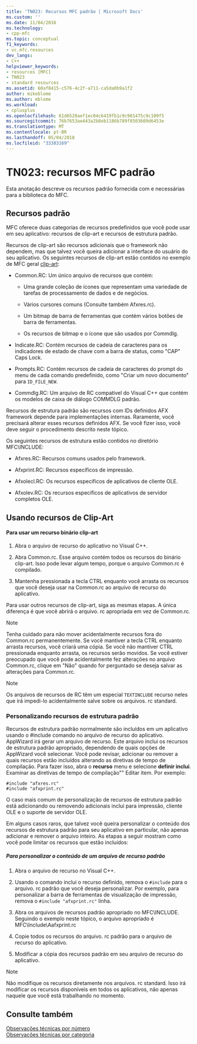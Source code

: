 ```yaml
---
title: 'TN023: Recursos MFC padrão | Microsoft Docs'
ms.custom: ''
ms.date: 11/04/2016
ms.technology:
- cpp-mfc
ms.topic: conceptual
f1_keywords:
- vc.mfc.resources
dev_langs:
- C++
helpviewer_keywords:
- resources [MFC]
- TN023
- standard resources
ms.assetid: 60af8415-c576-4c2f-a711-ca5da0b9a1f2
author: mikeblome
ms.author: mblome
ms.workload:
- cplusplus
ms.openlocfilehash: 61d6520aef1ec04c6419fb1c9c901475c9c109f5
ms.sourcegitcommit: 76b7653ae443a2b8eb1186b789f8503609d6453e
ms.translationtype: MT
ms.contentlocale: pt-BR
ms.lasthandoff: 05/04/2018
ms.locfileid: "33383169"
---
```

# <a name="tn023-standard-mfc-resources"></a>TN023: recursos MFC padrão
Esta anotação descreve os recursos padrão fornecida com e necessárias para a biblioteca do MFC.  
  
## <a name="standard-resources"></a>Recursos padrão  
 MFC oferece duas categorias de recursos predefinidos que você pode usar em seu aplicativo: recursos de clip-art e recursos de estrutura padrão.  
  
 Recursos de clip-art são recursos adicionais que o framework não dependem, mas que talvez você queira adicionar a interface do usuário do seu aplicativo. Os seguintes recursos de clip-art estão contidos no exemplo de MFC geral [clip-art](../visual-cpp-samples.md):  
  
-   Common.RC: Um único arquivo de recursos que contém:  
  
    -   Uma grande coleção de ícones que representam uma variedade de tarefas de processamento de dados e de negócios.  
  
    -   Vários cursores comuns (Consulte também Afxres.rc).  
  
    -   Um bitmap de barra de ferramentas que contém vários botões de barra de ferramentas.  
  
    -   Os recursos de bitmap e o ícone que são usados por Commdlg.  
  
-   Indicate.RC: Contém recursos de cadeia de caracteres para os indicadores de estado de chave com a barra de status, como "CAP" Caps Lock.  
  
-   Prompts.RC: Contém recursos de cadeia de caracteres do prompt do menu de cada comando predefinido, como "Criar um novo documento" para `ID_FILE_NEW`.  
  
-   Commdlg.RC: Um arquivo de RC compatível do Visual C++ que contém os modelos de caixa de diálogo COMMDLG padrão.  
  
 Recursos de estrutura padrão são recursos com IDs definidos AFX framework depende para implementações internas. Raramente, você precisará alterar esses recursos definidos AFX. Se você fizer isso, você deve seguir o procedimento descrito neste tópico.  
  
 Os seguintes recursos de estrutura estão contidos no diretório MFC\INCLUDE:  
  
-   Afxres.RC: Recursos comuns usados pelo framework.  
  
-   Afxprint.RC: Recursos específicos de impressão.  
  
-   Afxolecl.RC: Os recursos específicos de aplicativos de cliente OLE.  
  
-   Afxolev.RC: Os recursos específicos de aplicativos de servidor completos OLE.  
  
## <a name="using-clip-art-resources"></a>Usando recursos de Clip-Art  
  
#### <a name="to-use-a-clip-art-binary-resource"></a>Para usar um recurso binário clip-art  
  
1.  Abra o arquivo de recurso do aplicativo no Visual C++.  
  
2.  Abra Common.rc. Esse arquivo contém todos os recursos do binário clip-art. Isso pode levar algum tempo, porque o arquivo Common.rc é compilado.  
  
3.  Mantenha pressionada a tecla CTRL enquanto você arrasta os recursos que você deseja usar na Common.rc ao arquivo de recurso do aplicativo.  
  
 Para usar outros recursos de clip-art, siga as mesmas etapas. A única diferença é que você abrirá o arquivo. rc apropriada em vez de Common.rc.  
  
> [!NOTE]
>  Tenha cuidado para não mover acidentalmente recursos fora do Common.rc permanentemente. Se você mantiver a tecla CTRL enquanto arrasta recursos, você criará uma cópia. Se você não mantiver CTRL pressionada enquanto arrasta, os recursos serão movidos. Se você estiver preocupado que você pode acidentalmente fez alterações no arquivo Common.rc, clique em "Não" quando for perguntado se deseja salvar as alterações para Common.rc.  
  
> [!NOTE]
>  Os arquivos de recursos de RC têm um especial `TEXTINCLUDE` recurso neles que irá impedi-lo acidentalmente salve sobre os arquivos. rc standard.  
  
### <a name="customizing-standard-framework-resources"></a>Personalizando recursos de estrutura padrão  
 Recursos de estrutura padrão normalmente são incluídos em um aplicativo usando o #include comando no arquivo de recurso do aplicativo. AppWizard irá gerar um arquivo de recurso. Este arquivo inclui os recursos de estrutura padrão apropriado, dependendo de quais opções de AppWizard você selecionar. Você pode revisar, adicionar ou remover a quais recursos estão incluídos alterando as diretivas de tempo de compilação. Para fazer isso, abra o **recurso** menu e selecione **definir inclui**. Examinar as diretivas de tempo de compilação"" Editar item. Por exemplo:  
  
```  
#include "afxres.rc"  
#include "afxprint.rc"  
```  
  
 O caso mais comum de personalização de recursos de estrutura padrão está adicionando ou removendo adicionais inclui para impressão, cliente OLE e o suporte de servidor OLE.  
  
 Em alguns casos raros, que talvez você queira personalizar o conteúdo dos recursos de estrutura padrão para seu aplicativo em particular, não apenas adicionar e remover o arquivo inteiro. As etapas a seguir mostram como você pode limitar os recursos que estão incluídos:  
  
##### <a name="to-customize-the-contents-of-a-standard-resource-file"></a>Para personalizar o conteúdo de um arquivo de recurso padrão  
  
1.  Abra o arquivo de recurso no Visual C++.  
  
2.  Usando o comando inclui o recurso definido, remova o `#include` para o arquivo. rc padrão que você deseja personalizar. Por exemplo, para personalizar a barra de ferramentas de visualização de impressão, remova o `#include "afxprint.rc"` linha.  
  
3.  Abra os arquivos de recursos padrão apropriado no MFC\INCLUDE. Seguindo o exemplo neste tópico, o arquivo apropriado é MFC\Include\Aafxprint.rc  
  
4.  Copie todos os recursos do arquivo. rc padrão para o arquivo de recurso do aplicativo.  
  
5.  Modificar a cópia dos recursos padrão em seu arquivo de recurso do aplicativo.  
  
> [!NOTE]
>  Não modifique os recursos diretamente nos arquivos. rc standard. Isso irá modificar os recursos disponíveis em todos os aplicativos, não apenas naquele que você está trabalhando no momento.  
  
## <a name="see-also"></a>Consulte também  
 [Observações técnicas por número](../mfc/technical-notes-by-number.md)   
 [Observações técnicas por categoria](../mfc/technical-notes-by-category.md)

